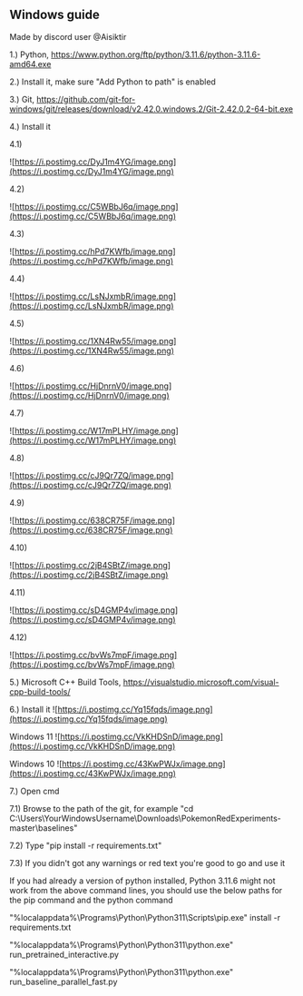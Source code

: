 ## Windows guide

Made by discord user @Aisiktir

1.) Python, https://www.python.org/ftp/python/3.11.6/python-3.11.6-amd64.exe

2.) Install it, make sure "Add Python to path" is enabled

3.) Git, https://github.com/git-for-windows/git/releases/download/v2.42.0.windows.2/Git-2.42.0.2-64-bit.exe

4.) Install it

4.1)

![https://i.postimg.cc/DyJ1m4YG/image.png](https://i.postimg.cc/DyJ1m4YG/image.png)

4.2)

![https://i.postimg.cc/C5WBbJ6q/image.png](https://i.postimg.cc/C5WBbJ6q/image.png)

4.3)

![https://i.postimg.cc/hPd7KWfb/image.png](https://i.postimg.cc/hPd7KWfb/image.png)

4.4)

![https://i.postimg.cc/LsNJxmbR/image.png](https://i.postimg.cc/LsNJxmbR/image.png)

4.5)

![https://i.postimg.cc/1XN4Rw55/image.png](https://i.postimg.cc/1XN4Rw55/image.png)

4.6)

![https://i.postimg.cc/HjDnrnV0/image.png](https://i.postimg.cc/HjDnrnV0/image.png)

4.7)

![https://i.postimg.cc/W17mPLHY/image.png](https://i.postimg.cc/W17mPLHY/image.png)

4.8)

![https://i.postimg.cc/cJ9Qr7ZQ/image.png](https://i.postimg.cc/cJ9Qr7ZQ/image.png)

4.9)

![https://i.postimg.cc/638CR75F/image.png](https://i.postimg.cc/638CR75F/image.png)

4.10)

![https://i.postimg.cc/2jB4SBtZ/image.png](https://i.postimg.cc/2jB4SBtZ/image.png)

4.11)

![https://i.postimg.cc/sD4GMP4v/image.png](https://i.postimg.cc/sD4GMP4v/image.png)

4.12)

![https://i.postimg.cc/bvWs7mpF/image.png](https://i.postimg.cc/bvWs7mpF/image.png)

5.) Microsoft C++ Build Tools, https://visualstudio.microsoft.com/visual-cpp-build-tools/

6.) Install it
![https://i.postimg.cc/Yq15fqds/image.png](https://i.postimg.cc/Yq15fqds/image.png)

Windows 11
![https://i.postimg.cc/VkKHDSnD/image.png](https://i.postimg.cc/VkKHDSnD/image.png)

Windows 10
![https://i.postimg.cc/43KwPWJx/image.png](https://i.postimg.cc/43KwPWJx/image.png)

7.) Open cmd

7.1) Browse to the path of the git, for example "cd C:\Users\YourWindowsUsername\Downloads\PokemonRedExperiments-master\baselines"

7.2) Type "pip install -r requirements.txt"

7.3) If you didn't got any warnings or red text you're good to go and use it

If you had already a version of python installed, Python 3.11.6 might not work from the above command lines, you should use the below paths for the pip command and the python command

"%localappdata%\Programs\Python\Python311\Scripts\pip.exe" install -r requirements.txt

"%localappdata%\Programs\Python\Python311\python.exe" run_pretrained_interactive.py

"%localappdata%\Programs\Python\Python311\python.exe" run_baseline_parallel_fast.py
